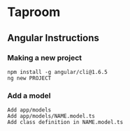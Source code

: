 # Taproom
## Angular Instructions
### Making a new project
``` console
npm install -g angular/cli@1.6.5
ng new PROJECT
```
### Add a model
```console
Add app/models
Add app/models/NAME.model.ts
Add class definition in NAME.model.ts
```
